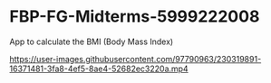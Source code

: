# FBP-FG-Midterms-5999222008
App to calculate the BMI (Body Mass Index)


https://user-images.githubusercontent.com/97790963/230319891-16371481-3fa8-4ef5-8ae4-52682ec3220a.mp4

